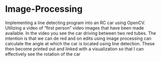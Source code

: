 # Image-Processing
 Implementing a line detecting program into an RC car using OpenCV. 
 Utilizing a video of “first person” video images that have been made available.
In the video you see the car driving between two red tubes.
The intention is that we can de red and on edits using image processing can calculate the angle at which the car is located using line detection.
These then become printed out and linked with a visualization so that I can effectively see the rotation of the car
